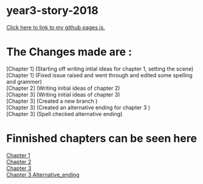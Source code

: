 # year3-story-2018

 
<a href ="https://kenkilmartin.github.io/year3-story-2018/"> Click here to link to my github pages is.  </a> 
<br>




<h1> The Changes made are : </h1>
[Chapter 1] (Starting off writing intial ideas for chapter 1, setting the scene)
<br>
[Chapter 1] (Fixed issue raised and went through and edited some spelling and grammer)
<br>
[Chapter 2] (Writing initial ideas of chapter 2)
<br>
[Chapter 3] (Writing initial ideas of chapter 3)
<br>
[Chapter 3] (Created a new branch )
<br>
[Chapter 3] (Created an alternative ending for chapter 3 )
<br>
[Chapter 3] (Spell checked alternative ending) 


<h1> Finnished chapters can be seen here </h1>

<a href ="https://github.com/KenKilmartin/year3-story-2018/blob/master/Chapter1.html"> Chapter 1  </a> 
<br>
<a href ="https://github.com/KenKilmartin/year3-story-2018/blob/master/Chapter2.html"> Chapter 2  </a> 
<br>
<a href ="https://github.com/KenKilmartin/year3-story-2018/blob/master/Chapter3.html"> Chapter 3  </a> 
<br>
<a href ="https://github.com/KenKilmartin/year3-story-2018/blob/alternative_ending/Chapter3_alternative_ending.html"> Chapter 3 Alternative_ending
</a> 
<br>